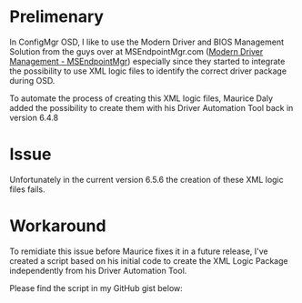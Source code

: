 # Prelimenary

In ConfigMgr OSD, I like to use the Modern Driver and BIOS Management Solution from the guys over at MSEndpointMgr.com ([Modern Driver Management - MSEndpointMgr](https://msendpointmgr.com/modern-driver-management/)) especially since they started to integrate the possibility to use XML logic files to identify the correct driver package during OSD.

To automate the process of creating this XML logic files, Maurice Daly added the possibility to create them with his Driver Automation Tool back in version 6.4.8
<br>

# Issue

Unfortunately in the current version 6.5.6 the creation of these XML logic files fails.
<br>

# Workaround

To remidiate this issue before Maurice fixes it in a future release, I've created a script based on his initial code to create the XML Logic Package independently from his Driver Automation Tool.

Please find the script in my GitHub gist below:

<script src="https://gist.github.com/woerndlit/992eb29916cb4f7f4e7819172232cb4b.js"></script>